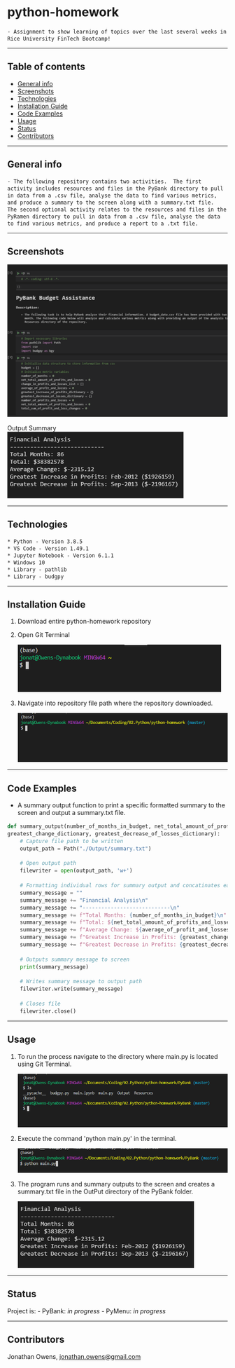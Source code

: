 # python-homework
    - Assignment to show learning of topics over the last several weeks in Rice University FinTech Bootcamp!

---

## Table of contents
* [General info](#general-info)
* [Screenshots](#screenshots)
* [Technologies](#technologies)
* [Installation Guide](#installation-guide)
* [Code Examples](#code-examples)
* [Usage](#usage)
* [Status](#status)
* [Contributors](#contributors)

---

## General info
    - The following repository contains two activities.  The first activity includes resources and files in the PyBank directory to pull in data from a .csv file, analyse the data to find various metrics, and produce a summary to the screen along with a summary.txt file.  The second optional activity relates to the resources and files in the PyRamen directory to pull in data from a .csv file, analyse the data to find various metrics, and produce a report to a .txt file.

---

## Screenshots
![PyBank Initial Run](./Images/PyBank_Initial_Run.png)

Output Summary
![PyBank Run Summary](./Images/PyBank_Output_Summary.png)

---

## Technologies
    * Python - Version 3.8.5
    * VS Code - Version 1.49.1
    * Jupyter Notebook - Version 6.1.1
    * Windows 10
    * Library - pathlib
    * Library - budgpy

---

## Installation Guide
1. Download entire python-homework repository
2. Open Git Terminal
    
    ![Open Git Terminal](./Images/PyBank_Open_Git_Terminal.png)
    
3. Navigate into repository file path where the repository downloaded.

    ![Navigate to Repository](./Images/PyBank_Navigate_Into_Repo.png)

---

## Code Examples
- A summary output function to print a specific formatted summary to the screen and output a summary.txt file.

``` python
def summary_output(number_of_months_in_budget, net_total_amount_of_profits_and_losses, average_of_profit_and_losses, 
greatest_change_dictionary, greatest_decrease_of_losses_dictionary):
    # Capture file path to be written
    output_path = Path("./Output/summary.txt")

    # Open output path 
    filewriter = open(output_path, 'w+')

    # Formatting individual rows for summary output and concatinates each string
    summary_message = "" 
    summary_message += "Financial Analysis\n"
    summary_message += "----------------------------\n"
    summary_message += f"Total Months: {number_of_months_in_budget}\n"
    summary_message += f"Total: ${net_total_amount_of_profits_and_losses}\n"
    summary_message += f"Average Change: ${average_of_profit_and_losses}\n"
    summary_message += f"Greatest Increase in Profits: {greatest_change_dictionary['date']} (${greatest_change_dictionary['pnl']})\n"
    summary_message += f"Greatest Decrease in Profits: {greatest_decrease_of_losses_dictionary['date']} (${greatest_decrease_of_losses_dictionary['pnl']})\n"
    
    # Outputs summary message to screen
    print(summary_message)

    # Writes summary message to output path
    filewriter.write(summary_message)

    # Closes file
    filewriter.close()
```

---

## Usage
1. To run the process navigate to the directory where main.py is located using Git Terminal.

    ![Navigate to Repository for main.py](./Images/PyBank_Path_Where_Main.py_Is_Located.png)

2. Execute the command 'python main.py' in the terminal.

    ![Navigate to Repository for main.py](./Images/PyBank_Execute_Main.py.png)

3. The program runs and summary outputs to the screen and creates a summary.txt file in the OutPut directory of the PyBank folder.

    ![PyBank Summary Output](./Images/PyBank_Output_Summary.png)

---

## Status
Project is:
    - PyBank: _in progress_
    - PyMenu: _in progress_

---

## Contributors
Jonathan Owens, jonathan.owens@gmail.com
